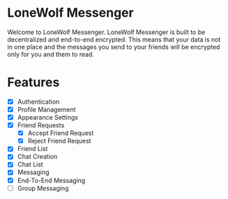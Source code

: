 # LoneWolf Messenger

Welcome to LoneWolf Messenger. LoneWolf Messenger is built to be decentralized and end-to-end encrypted. This means that your data is not in one place and the messages you send to your friends will be encrypted only for you and them to read.

# Features

- [x] Authentication
- [x] Profile Management
- [x] Appearance Settings
- [x] Friend Requests
    - [x] Accept Friend Request
    - [x] Reject Friend Request
- [x] Friend List
- [x] Chat Creation
- [x] Chat List
- [x] Messaging
- [x] End-To-End Messaging
- [ ] Group Messaging
